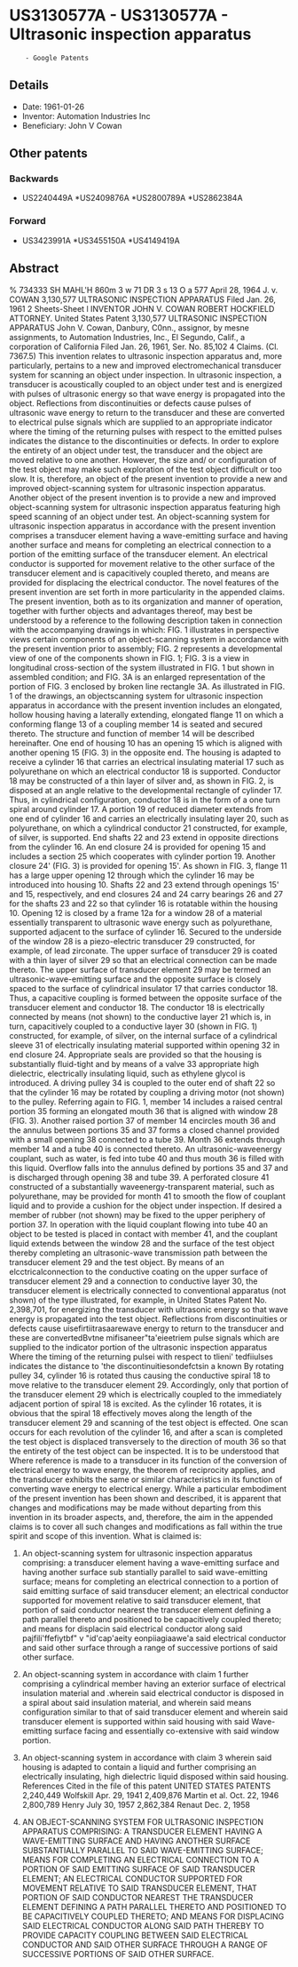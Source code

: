 # US3130577A - US3130577A - Ultrasonic inspection apparatus 
        - Google Patents

## Details

* Date: 1961-01-26
* Inventor: Automation Industries Inc
* Beneficiary: John V Cowan
## Other patents

### Backwards
 * US2240449A
 *US2409876A
 *US2800789A
 *US2862384A
### Forward
 * US3423991A
 *US3455150A
 *US4149419A
## Abstract

% 734333 SH MAHL'H 860m 3 w 71 DR 3 s 13 O a 577 April 28, 1964 J. v. COWAN 3,130,577 
ULTRASONIC INSPECTION APPARATUS Filed Jan. 26, 1961 2 Sheets-Sheet l INVENTOR JOHN V. COWAN ROBERT HOCKFIELD ATTORNEY. 
United States Patent 3,130,577 ULTRASONIC INSPECTION APPARATUS John V. Cowan, Danbury, C0nn., assignor, by mesne assignments, to Automation Industries, Inc., El Segundo, Calif., a corporation of California Filed Jan. 26, 1961, Ser. No. 85,102 4 Claims. (Cl. 7367.5) 
 This invention relates to ultrasonic inspection apparatus and, more particularly, pertains to a new and improved electromechanical transducer system for scanning an object under inspection. 
 In ultrasonic inspection, a transducer is acoustically coupled to an object under test and is energized with pulses of ultrasonic energy so that wave energy is propagated into the object. Reflections from discontinuities or defects cause pulses of ultrasonic wave energy to return to the transducer and these are converted to electrical pulse signals which are supplied to an appropriate indicator where the timing of the returning pulses with respect to the emitted pulses indicates the distance to the discontinuities or defects. In order to explore the entirety of an object under test, the transducer and the object are moved relative to one another. However, the size and/ or configuration of the test object may make such exploration of the test object difficult or too slow. 
 It is, therefore, an object of the present invention to provide a new and improved object-scanning system for ultrasonic inspection apparatus. 
 Another object of the present invention is to provide a new and improved object-scanning system for ultrasonic inspection apparatus featuring high speed scanning of an object under test. 
 An object-scanning system for ultrasonic inspection apparatus in accordance with the present invention comprises a transducer element having a wave-emitting surface and having another surface and means for completing an electrical connection to a portion of the emitting surface of the transducer element. An electrical conductor is supported for movement relative to the other surface of the transducer element and is capacitively coupled thereto, and means are provided for displacing the electrical conductor. 
 The novel features of the present invention are set forth in more particularity in the appended claims. The present invention, both as to its organization and manner of operation, together with further objects and advantages thereof, may best be understood by a reference to the following description taken in connection with the accompanying drawings in which: 
 FIG. 1 illustrates in perspective views certain components of an object-scanning system in accordance with the present invention prior to assembly; 
 FIG. 2 represents a developmental view of one of the components shown in FIG. 1; 
 FIG. 3 is a view in longitudinal cross-section of the system illustrated in FIG. 1 but shown in assembled condition; and 
 FIG. 3A is an enlarged representation of the portion of FIG. 3 enclosed by broken line rectangle 3A. 
 As illustrated in FIG. 1 of the drawings, an objectscanning system for ultrasonic inspection apparatus in accordance with the present invention includes an elongated, hollow housing having a laterally extending, elongated flange 11 on which a conforming flange 13 of a coupling member 14 is seated and secured thereto. The structure and function of member 14 will be described hereinafter. One end of housing 10 has an opening 15 which is aligned with another opening 15 (FIG. 3) in the opposite end. The housing is adapted to receive a cylinder 16 that carries an electrical insulating material 17 such as polyurethane on which an electrical conductor 18 is supported. Conductor 18 may be constructed of a thin layer of silver and, as shown in FIG. 2, is disposed at an angle relative to the developmental rectangle of cylinder 17. Thus, in cylindrical configuration, conductor 18 is in the form of a one turn spiral around cylinder 17. 
 A portion 19 of reduced diameter extends from one end of cylinder 16 and carries an electrically insulating layer 20, such as polyurethane, on which a cylindrical conductor 21 constructed, for example, of silver, is supported. End shafts 22 and 23 extend in opposite directions from the cylinder 16. 
 An end closure 24 is provided for opening 15 and includes a section 25 which cooperates with cylinder portion 19. Another closure 24' (FIG. 3) is provided for opening 15'. 
 As shown in FIG. 3, flange 11 has a large upper opening 12 through which the cylinder 16 may be introduced into housing 10. Shafts 22 and 23 extend through openings 15' and 15, respectively, and end closures 24 and 24 carry bearings 26 and 27 for the shafts 23 and 22 so that cylinder 16 is rotatable within the housing 10. 
 Opening 12 is closed by a frame 12a for a window 28 of a material essentially transparent to ultrasonic wave energy such as polyurethane, supported adjacent to the surface of cylinder 16. Secured to the underside of the window 28 is a piezo-electric transducer 29 constructed, for example, of lead zirconate. The upper surface of transducer 29 is coated with a thin layer of silver 29 so that an electrical connection can be made thereto. 
 The upper surface of transducer element 29 may be termed an ultrasonic-wave-emitting surface and the opposite surface is closely spaced to the surface of cylindrical insulator 17 that carries conductor 18. Thus, a capacitive coupling is formed between the opposite surface of the transducer element and conductor 18. The conductor 18 is electrically connected by means (not shown) to the conductive layer 21 which is, in turn, capacitively coupled to a conductive layer 30 (shown in FIG. 1) constructed, for example, of silver, on the internal surface of a cylindrical sleeve 31 of electrically insulating material supported within opening 32 in end closure 24. 
 Appropriate seals are provided so that the housing is substantially fluid-tight and by means of a valve 33 appropriate high dielectric, electrically insulating liquid, such as ethylene glycol is introduced. A driving pulley 34 is coupled to the outer end of shaft 22 so that the cylinder 16 may be rotated by coupling a driving motor (not shown) to the pulley. 
 Referring again to FIG. 1, member 14 includes a raised central portion 35 forming an elongated mouth 36 that is aligned with window 28 (FIG. 3). Another raised portion 37 of member 14 encircles mouth 36 and the annulus between portions 35 and 37 forms a closed channel provided with a small opening 38 connected to a tube 39. Month 36 extends through member 14 and a tube 40 is connected thereto. An ultrasonic-waveenergy couplant, such as water, is fed into tube 40 and thus mouth 36 is filled with this liquid. Overflow falls into the annulus defined by portions 35 and 37 and is discharged through opening 38 and tube 39. A perforated closure 41 constructed of a substantially waveenergy-transparent material, such as polyurethane, may be provided for month 41 to smooth the flow of couplant liquid and to provide a cushion for the object under inspection. If desired a member of rubber (not shown) may be fixed to the upper periphery of portion 37. 
 In operation with the liquid couplant flowing into tube 40 an object to be tested is placed in contact with member 41, and the couplant liquid extends between the window 28 and the surface of the test object thereby completing an ultrasonic-wave transmission path between the transducer element 29 and the test object. By means of an elcctricalconnection to the conductive coating on the upper surface of transducer element 29 and a connection to conductive layer 30, the transducer element is electrically connected to conventional apparatus (not shown) of the type illustrated, for example, in United States Patent No. 2,398,701, for energizing the transducer with ultrasonic energy so that wave energy is propagated into the test object. Reflections from discontinuities or defects cause uisefirtiitrasaarewave energy to return to the transducer and these are convertedBvtne mifisaneer"ta'eieetriem pulse signals which are supplied to the indicator portion of the ultrasonic inspection apparatus Where the timing of the returning pulsei with respect to tlieni' tedfiiulses indicates the distance to 'the discontinuitiesondefctsin a known By rotating pulley 34, cylinder 16 is rotated thus causing the conductive spiral 18 to move relative to the transducer element 29. Accordingly, only that portion of the transducer element 29 which is electrically coupled to the immediately adjacent portion of spiral 18 is excited. As the cylinder 16 rotates, it is obvious that the spiral 18 effectively moves along the length of the transducer element 29 and scanning of the test object is effected. One scan occurs for each revolution of the cylinder 16, and after a scan is completed the test object is displaced transversely to the direction of mouth 36 so that the entirety of the test object can be inspected. 
 It is to be understood that Where reference is made to a transducer in its function of the conversion of electrical energy to wave energy, the theorem of reciprocity applies, and the transducer exhibits the same or similar characteristics in its function of converting wave energy to electrical energy. 
 While a particular embodiment of the present invention has been shown and described, it is apparent that changes and modifications may be made without departing from this invention in its broader aspects, and, therefore, the aim in the appended claims is to cover all such changes and modifications as fall within the true spirit and scope of this invention. 
What is claimed is: 
 1. An object-scanning system for ultrasonic inspection apparatus comprising: a transducer element having a wave-emitting surface and having another surface sub stantially parallel to said wave-emitting surface; means for completing an electrical connection to a portion of said emitting surface of said transducer element; an electrical conductor supported for movement relative to said transducer element, that portion of said conductor nearest the transducer element defining a path parallel thereto and positioned to be capacitively coupled thereto; and means for displacin said electrical conductor along said pajfili'ffefiytbf" v "id'cap'aeity eonpiiagiaawe'a said electrical conductor and said other surface through a range of successive portions of said other surface. 
 2. An object-scanning system in accordance with claim 1 further comprising a cylindrical member having an exterior surface of electrical insulation material and .wherein said electrical conductor is disposed in a spiral about said insulation material, and wherein said means configuration similar to that of said transducer element and wherein said transducer element is supported within said housing with said Wave-emitting surface facing and essentially co-extensive with said window portion. 
 4. An object-scanning system in accordance with claim 3 wherein said housing is adapted to contain a liquid and further comprising an electrically insulating, high dielectric liquid disposed within said housing. 
References Cited in the file of this patent UNITED STATES PATENTS 2,240,449 Wolfskill Apr. 29, 1941 2,409,876 Martin et al. Oct. 22, 1946 2,800,789 Henry July 30, 1957 2,862,384 Renaut Dec. 2, 1958

1. AN OBJECT-SCANNING SYSTEM FOR ULTRASONIC INSPECTION APPARATUS COMPRISING: A TRANSDUCER ELEMENT HAVING A WAVE-EMITTING SURFACE AND HAVING ANOTHER SURFACE SUBSTANTIALLY PARALLEL TO SAID WAVE-EMITTING SURFACE; MEANS FOR COMPLETING AN ELECTRICAL CONNECTION TO A PORTION OF SAID EMITTING SURFACE OF SAID TRANSDUCER ELEMENT; AN ELECTRICAL CONDUCTOR SUPPORTED FOR MOVEMENT RELATIVE TO SAID TRANSDUCER ELEMENT, THAT PORTION OF SAID CONDUCTOR NEAREST THE TRANSDUCER ELEMENT DEFINING A PATH PARALLEL THERETO AND POSITIONED TO BE CAPACITIVELY COUPLED THERETO; AND MEANS FOR DISPLACING SAID ELECTRICAL CONDUCTOR ALONG SAID PATH THEREBY TO PROVIDE CAPACITY COUPLING BETWEEN SAID ELECTRICAL CONDUCTOR AND SAID OTHER SURFACE THROUGH A RANGE OF SUCCESSIVE PORTIONS OF SAID OTHER SURFACE.